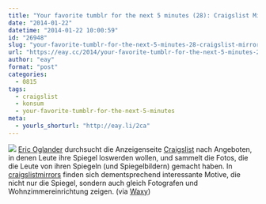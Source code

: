 ```yaml
---
title: "Your favorite tumblr for the next 5 minutes (28): Craigslist Mirrors"
date: "2014-01-22"
datetime: "2014-01-22 10:00:59"
id: "26948"
slug: "your-favorite-tumblr-for-the-next-5-minutes-28-craigslist-mirrors"
url: "https://eay.cc/2014/your-favorite-tumblr-for-the-next-5-minutes-28-craigslist-mirrors/"
author: "eay"
format: "post"
categories:
  - 0815
tags:
  - craigslist
  - konsum
  - your-favorite-tumblr-for-the-next-5-minutes
meta:
  - yourls_shorturl: "http://eay.li/2ca"
---
```


![](https://eay.cc/uploads/2014/craigslistmirrors.jpg) [Eric Oglander](http://www.ericoglander.com/) durchsucht die Anzeigenseite [Craigslist](http://www.craigslist.org/) nach Angeboten, in denen Leute ihre Spiegel loswerden wollen, und sammelt die Fotos, die die Leute von ihren Spiegeln (und Spiegelbildern) gemacht haben. In [craigslistmirrors](http://craigslistmirrors.com/) finden sich dementsprechend interessante Motive, die nicht nur die Spiegel, sondern auch gleich Fotografen und Wohnzimmereinrichtung zeigen. (via [Waxy](http://waxy.org/links/))
